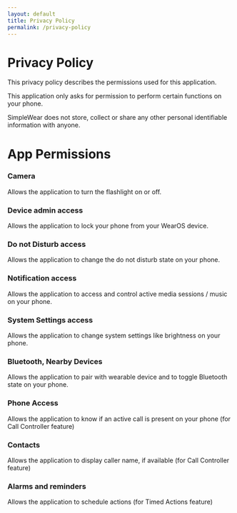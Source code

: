 ```yaml
---
layout: default
title: Privacy Policy
permalink: /privacy-policy
---
```


# Privacy Policy

This privacy policy describes the permissions used for this application.

This application only asks for permission to perform certain functions on your phone.

SimpleWear does not store, collect or share any other personal identifiable information with anyone.

# App Permissions

### Camera

Allows the application to turn the flashlight on or off.

### Device admin access

Allows the application to lock your phone from your WearOS device.

### Do not Disturb access

Allows the application to change the do not disturb state on your phone.

### Notification access

Allows the application to access and control active media sessions / music on your phone.

### System Settings access

Allows the application to change system settings like brightness on your phone.

### Bluetooth, Nearby Devices

Allows the application to pair with wearable device and to toggle Bluetooth state on your phone.

### Phone Access

Allows the application to know if an active call is present on your phone (for Call Controller
feature)

### Contacts

Allows the application to display caller name, if available (for Call Controller feature)

### Alarms and reminders

Allows the application to schedule actions (for Timed Actions feature)